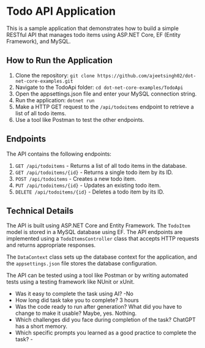 # Todo API Application

This is a sample application that demonstrates how to build a simple RESTful API that manages todo items using ASP.NET Core, EF (Entity Framework), and MySQL.

## How to Run the Application

1. Clone the repository: `git clone https://github.com/ajeetsingh02/dot-net-core-examples.git`
2. Navigate to the TodoApi folder: `cd dot-net-core-examples/TodoApi`
3. Open the appsettings.json file and enter your MySQL connection string.
4. Run the application: `dotnet run`
5. Make a HTTP GET request to the `/api/todoitems` endpoint to retrieve a list of all todo items.
6. Use a tool like Postman to test the other endpoints.

## Endpoints

The API contains the following endpoints:

1. `GET /api/todoitems` - Returns a list of all todo items in the database.
2. `GET /api/todoitems/{id}` - Returns a single todo item by its ID.
3. `POST /api/todoitems` - Creates a new todo item.
4. `PUT /api/todoitems/{id}` - Updates an existing todo item.
5. `DELETE /api/todoitems/{id}` - Deletes a todo item by its ID.

## Technical Details

The API is built using ASP.NET Core and Entity Framework. The `TodoItem` model is stored in a MySQL database using EF. The API endpoints are implemented using a `TodoItemsController` class that accepts HTTP requests and returns appropriate responses.

The `DataContext` class sets up the database context for the application, and the `appsettings.json` file stores the database configuration.

The API can be tested using a tool like Postman or by writing automated tests using a testing framework like NUnit or xUnit.

- Was it easy to complete the task using AI? -No
- How long did task take you to complete? 3 hours
- Was the code ready to run after generation? What did you have to change to make it usable? Maybe, yes. Nothing.
- Which challenges did you face during completion of the task? ChatGPT has a short memory.
- Which specific prompts you learned as a good practice to complete the task? -
